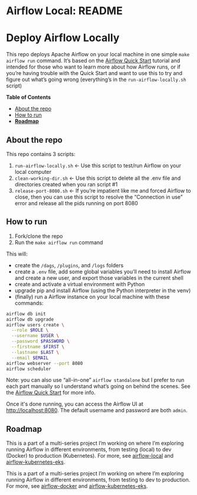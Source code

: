 # Airflow Local: README

# Deploy Airflow Locally

This repo deploys Apache Airflow on your local machine in one simple `make airflow run` command. It’s based on the [Airflow Quick Start](https://airflow.apache.org/docs/apache-airflow/stable/start.html) tutorial and intended for those who want to learn more about how Airflow runs, or if you’re having trouble with the Quick Start and want to use this to try and figure out what’s going wrong (everything’s in the `run-airflow-locally.sh` script)

**Table of Contents**

- [About the repo](https://www.notion.so/About-the-repo-c8c614cbb2b64a98af5849a7d09e7a0a)
- [How to run](https://www.notion.so/How-to-run-79c9f455cb85436b82320e025dd6e48b)
- [**Roadmap**](https://www.notion.so/Roadmap-172f39d7d5244601b887e1a139965284)

## About the repo

This repo contains 3 scripts:

1. `run-airflow-locally.sh` ← Use this script to test/run Airflow on your local computer
2. `clean-working-dir.sh` ← Use this script to delete all the .env file and directories created when you ran script #1
3. `release-port-8080.sh` ← If you’re impatient like me and forced Airflow to close, then you can use this script to resolve the “Connection in use” error and release all the pids running on port 8080

## How to run

1. Fork/clone the repo
2. Run the `make airflow run` command

This will:

- create the `/dags`, `/plugins`, and `/logs` folders
- create a `.env` file, add some global variables you’ll need to install Airflow and create a new user, and export those variables in the current shell
- create and activate a virtual environment with Python
- upgrade pip and install Airflow (using the Python interpreter in the venv)
- (finally) run a Airflow instance on your local machine with these commands:

```bash
airflow db init
airflow db upgrade
airflow users create \
  --role $ROLE \
  --username $USER \
  --password $PASSWORD \
  --firstname $FIRST \
  --lastname $LAST \
  --email $EMAIL
airflow webserver --port 8080
airflow scheduler
```

Note: you can also use “all-in-one” `airflow standalone` but I prefer to run each part manually so I understand what’s going on behind the scenes. See the [Airflow Quick Start](https://airflow.apache.org/docs/apache-airflow/stable/start.html) for more info.

Once it's done running, you can access the Airflow UI at [http://localhost:8080](http://localhost:8080). The default username and password are both `admin`.

## **Roadmap**

This is a part of a multi-series project I’m working on where I’m exploring running Airflow in different environments, from testing (local) to dev (Docker) to production (Kubernetes). For more, see [airflow-local](https://github.com/schererjulie/airflow-local) and [airflow-kubernetes-eks](https://github.com/schererjulie/airflow-kubernetes-eks).

This is a part of a multi-series project I’m working on where I’m exploring running Airflow in different environments, from testing to dev to production. For more, see [airflow-docker](https://github.com/schererjulie/airflow-docker) and [airflow-kubernetes-eks](https://github.com/schererjulie/airflow-kubernetes-eks).